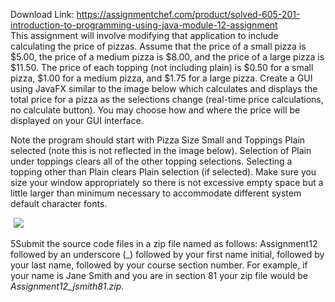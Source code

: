 Download Link: https://assignmentchef.com/product/solved-605-201-introduction-to-programming-using-java-module-12-assignment
<br>
This assignment will involve modifying that application to include calculating the price of pizzas.  Assume that the price of a small pizza is $5.00, the price of a medium pizza is $8.00, and the price of a large pizza is $11.50. The price of each topping (not including plain) is $0.50 for a small pizza, $1.00 for a medium pizza, and $1.75 for a large pizza.   Create a GUI using JavaFX similar to the image below which calculates and displays the total price for a pizza as the selections change (real-time price calculations, no calculate button). You may choose how and where the price will be displayed on your GUI interface.

Note the program should start with Pizza Size Small and Toppings Plain selected (note this is not reflected in the image below).  Selection of Plain under toppings clears all of the other topping selections.  Selecting a topping other than Plain clears Plain selection (if selected).  Make sure you size your window appropriately so there is not excessive empty space but a little larger than minimum necessary to accommodate different system default character fonts.

<img decoding="async" data-recalc-dims="1" data-src="https://i0.wp.com/www.ankitcodinghub.com/wp-content/uploads/2018/07/652.png?w=980&amp;ssl=1" class="aligncenter lazyload" src="data:image/gif;base64,R0lGODlhAQABAAAAACH5BAEKAAEALAAAAAABAAEAAAICTAEAOw==">

 <noscript>

  <img decoding="async" class="aligncenter" src="https://i0.wp.com/www.ankitcodinghub.com/wp-content/uploads/2018/07/652.png?w=980&amp;ssl=1" data-recalc-dims="1">

 </noscript>5Submit the source code files in a zip file named as follows: Assignment12 followed by an underscore (_) followed by your first name initial, followed by your last name, followed by your course section number. For example, if your name is Jane Smith and you are in section 81 your zip file would be <em>Assignment12_jsmith81.zip</em>.